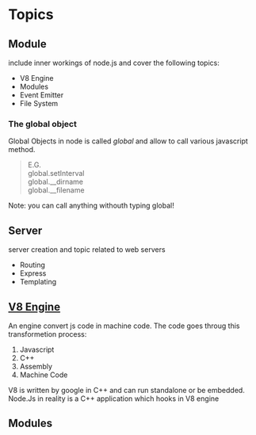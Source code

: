 # Topics

## Module
include inner workings of node.js and cover the following topics:

- V8 Engine
- Modules
- Event Emitter
- File System


### The global object
Global Objects in node is called _global_ and allow to call various javascript method.  
>E.G.  
global.setInterval  
global.__dirname  
global.__filename  

Note: you can call anything withouth typing global!

## Server
server creation and topic related to web servers
- Routing
- Express
- Templating



## [V8 Engine](https://v8.dev/)

An engine convert js code in machine code.
The code goes throug this transformetion process:

1. Javascript  
1. C++  
1. Assembly  
1. Machine Code

V8 is written by google in C++ and can run standalone or be embedded. 
Node.Js in reality is a C++ application which hooks in V8 engine


## Modules
